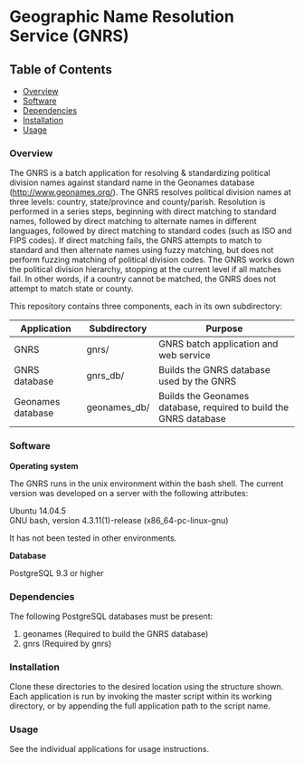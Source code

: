 # Geographic Name Resolution Service (GNRS)

## Table of Contents

- [Overview](#overview)
- [Software](#software)
- [Dependencies](#dependencies)
- [Installation](#installation)
- [Usage](#usage)

### Overview

The GNRS is a batch application for resolving & standardizing political division names against standard name in the Geonames database (http://www.geonames.org/). The GNRS resolves political division names at three levels: country, state/province and county/parish. Resolution is performed in a series steps, beginning with direct matching to standard names, followed by direct matching to alternate names in different languages, followed by direct matching to standard codes (such as ISO and FIPS codes). If direct matching fails, the GNRS attempts to match to standard and then alternate names using fuzzy matching, but does not perform fuzzing matching of political division codes. The GNRS works down the political division hierarchy, stopping at the current level if all matches fail. In other words, if a country cannot be matched, the GNRS does not attempt to match state or county.

This repository contains three components, each in its own subdirectory:

| Application  | Subdirectory | Purpose | 
| ------------- | ------------- | ------------- | 
| GNRS  | gnrs/  | GNRS batch application and web service | 
| GNRS database  | gnrs_db/  | Builds the GNRS database used by the GNRS | 
| Geonames database  | geonames_db/  | Builds the Geonames database, required to build the GNRS database  | 

### Software

**Operating system**

The GNRS runs in the unix environment within the bash shell. The current version was developed on a server with the following attributes:

Ubuntu 14.04.5  
GNU bash, version 4.3.11(1)-release (x86_64-pc-linux-gnu)	 

It has not been tested in other environments. 

**Database**

PostgreSQL 9.3 or higher

### Dependencies

The following PostgreSQL databases must be present:

1. geonames (Required to build the GNRS database)
2. gnrs (Required by gnrs)

### Installation

Clone these directories to the desired location using the structure shown. Each application is run by invoking the master script within its working directory, or by appending the full application path to the script name.

### Usage

See the individual applications for usage instructions.